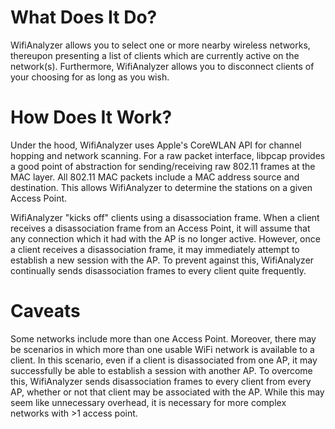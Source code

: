 What Does It Do?
================

WifiAnalyzer allows you to select one or more nearby wireless networks, thereupon presenting a list of clients which are currently active on the network(s). Furthermore, WifiAnalyzer allows you to disconnect clients of your choosing for as long as you wish.

How Does It Work?
=================

Under the hood, WifiAnalyzer uses Apple's CoreWLAN API for channel hopping and network scanning. For a raw packet interface, libpcap provides a good point of abstraction for sending/receiving raw 802.11 frames at the MAC layer. All 802.11 MAC packets include a MAC address source and destination. This allows WifiAnalyzer to determine the stations on a given Access Point.

WifiAnalyzer "kicks off" clients using a disassociation frame. When a client receives a disassociation frame from an Access Point, it will assume that any connection which it had with the AP is no longer active. However, once a client receives a disassociation frame, it may immediately attempt to establish a new session with the AP. To prevent against this, WifiAnalyzer continually sends disassociation frames to every client quite frequently.

Caveats
=======

Some networks include more than one Access Point. Moreover, there may be scenarios in which more than one usable WiFi network is available to a client. In this scenario, even if a client is disassociated from one AP, it may successfully be able to establish a session with another AP. To overcome this, WifiAnalyzer sends disassociation frames to every client from every AP, whether or not that client may be associated with the AP. While this may seem like unnecessary overhead, it is necessary for more complex networks with >1 access point.
